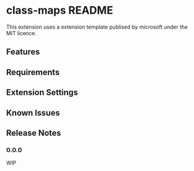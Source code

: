 # class-maps README

This extension uses a extension template publised by microsoft under the MIT licence. 

## Features


## Requirements


## Extension Settings


## Known Issues


## Release Notes


### 0.0.0

WIP

